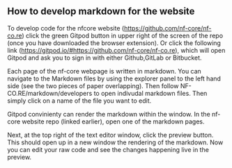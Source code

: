 ## How to develop markdown for the website

To develop code for the nfcore website (https://github.com/nf-core/nf-co.re) click the green Gitpod button in upper right of the screen of the repo (once you have downloaded the browser extension). Or click the following link (https://gitpod.io/#https://github.com/nf-core/nf-co.re), which will open Gitpod and ask you to sign in with either Github,GitLab or Bitbucket. 

Each page of the nf-core webpage is written in markdown. You can navigate to the Markdown files by using the explorer panel to the left hand side (see the two pieces of paper overlapping). Then follow NF-CO.RE/markdown/developers to open indivudal markdown files. Then simply click on a name of the file you want to edit.

Gitpod convinienty can render the markdown within the window. In the nf-core website repo (linked earlier), open one of the markdown pages.

Next, at the top right of the text editor window, click the preview button. This should open up in a new window the rendering of the markdown. Now you can edit your raw code and see the changes happening live in the preview. 
